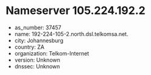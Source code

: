# Nameserver 105.224.192.2

* as_number: 37457
* name: 192-224-105-2.north.dsl.telkomsa.net.
* city: Johannesburg
* country: ZA
* organization: Telkom-Internet
* version: Unknown
* dnssec: Unknown
